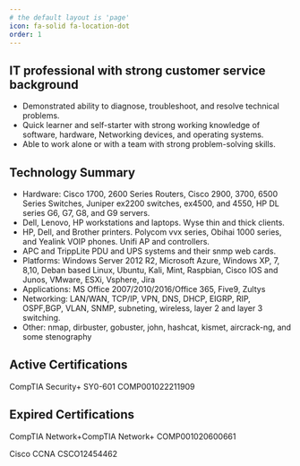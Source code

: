 ```yaml
---
# the default layout is 'page'
icon: fa-solid fa-location-dot
order: 1
---
```




## IT professional with strong customer service background

-	Demonstrated ability to diagnose, troubleshoot, and resolve technical problems. 
-	Quick learner and self-starter with strong working knowledge of software, hardware, 
Networking devices, and operating systems.
-	Able to work alone or with a team with strong problem-solving skills.

## Technology Summary

-	Hardware: Cisco 1700, 2600 Series Routers, Cisco 2900, 3700, 6500 Series Switches, Juniper ex2200 switches, ex4500, and 4550,  HP DL series G6, G7, G8, and G9 servers.
-	Dell, Lenovo, HP workstations and laptops. Wyse thin and thick clients.
-	HP, Dell, and Brother printers. Polycom vvx series, Obihai 1000 series, and Yealink VOIP phones. Unifi AP and controllers.
-	APC and TrippLite PDU and UPS systems and their snmp web cards. 
-	Platforms: Windows Server 2012 R2, Microsoft Azure, Windows XP, 7, 8,10, Deban based Linux, Ubuntu, Kali, Mint, Raspbian, Cisco IOS and Junos, VMware, ESXi, Vsphere, Jira
-	Applications: MS Office 2007/2010/2016/Office 365, Five9, Zultys
-	Networking: LAN/WAN, TCP/IP, VPN, DNS, DHCP, EIGRP, RIP, OSPF,BGP, VLAN, SNMP, subneting, wireless, layer 2 and layer 3 switching.
-	Other: nmap, dirbuster, gobuster, john, hashcat, kismet, aircrack-ng, and some stenography

## Active Certifications
CompTIA Security+ SY0-601 COMP001022211909

## Expired Certifications


CompTIA Network+CompTIA Network+ COMP001020600661

Cisco CCNA CSCO12454462


